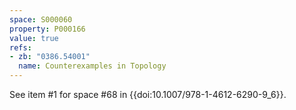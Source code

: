 ```yaml
---
space: S000060
property: P000166
value: true
refs:
- zb: "0386.54001"
  name: Counterexamples in Topology
---
```


See item #1 for space #68 in {{doi:10.1007/978-1-4612-6290-9_6}}.